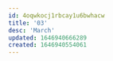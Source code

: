 ```yaml
---
id: 4oqwkocj1rbcay1u6bwhacw
title: '03'
desc: 'March'
updated: 1646940666289
created: 1646940554061
---
```


